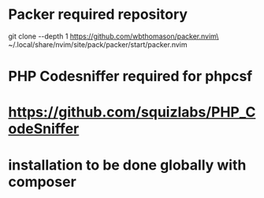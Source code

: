 # Packer required repository
git clone --depth 1 https://github.com/wbthomason/packer.nvim\
 ~/.local/share/nvim/site/pack/packer/start/packer.nvim
# PHP Codesniffer required for phpcsf
# https://github.com/squizlabs/PHP_CodeSniffer
# installation to be done globally with composer
